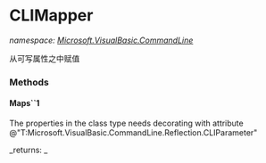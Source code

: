﻿
# CLIMapper
_namespace: [Microsoft.VisualBasic.CommandLine](N-Microsoft.VisualBasic.CommandLine.md)_

从可写属性之中赋值

### Methods

#### Maps``1
The properties in the class type needs decorating with attribute @"T:Microsoft.VisualBasic.CommandLine.Reflection.CLIParameter"

_returns: _



